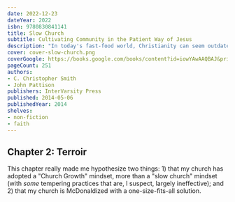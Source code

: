 ```yaml
---
date: 2022-12-23
dateYear: 2022
isbn: 9780830841141
title: Slow Church
subtitle: Cultivating Community in the Patient Way of Jesus
description: "In today's fast-food world, Christianity can seem outdated or archaic. The temptation becomes to pick up the pace and play the game. But Chris Smith and John Pattison invites us to leave franchise faith behind and enter the kingdom of God, where people know each other well and love one another as Christ loves the church."
cover: cover-slow-church.png
coverGoogle: https://books.google.com/books/content?id=iowYAwAAQBAJ&printsec=frontcover&img=1&zoom=1&edge=curl&source=gbs_api
pageCount: 251
authors:
- C. Christopher Smith
- John Pattison
publishers: InterVarsity Press
published: 2014-05-06
publishedYear: 2014
shelves:
- non-fiction
- faith
---
```


## Chapter 2: Terroir
This chapter really made me hypothesize two things: 1) that my church has adopted a "Church Growth" mindset, more than a "slow church" mindset (with *some* tempering practices that are, I suspect, largely ineffective); and 2) that my church is McDonaldized with a one-size-fits-all solution.